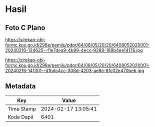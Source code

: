 # Hasil

## Foto C Plano

https://sirekap-obj-formc.kpu.go.id/298e/pemilu/pdpr/64/08/05/20/20/6408052020001-20240216-134625--f1e7dea9-4b89-4ecc-9288-188b4ee14176.jpg

https://sirekap-obj-formc.kpu.go.id/298e/pemilu/pdpr/64/08/05/20/20/6408052020001-20240216-141301--d1bdc4cc-308d-4203-ae8e-8fc02e470beb.jpg


## Metadata

| Key        | Value               |
| ---------- | ------------------- |
| Time Stamp | 2024-02-17 13:05:41 |
| Kode Dapil | 6401                |




